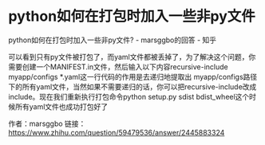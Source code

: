 # python如何在打包时加入一些非py文件








python如何在打包时加入一些非py文件? - marsggbo的回答 - 知乎


可以看到只有py文件被打包了，而yaml文件都被丢掉了，为了解决这个问题，你需要创建一个MANIFEST.in文件，然后输入以下内容recursive-include myapp/configs *.yaml这一行代码的作用是去递归地提取出 myapp/configs路径下的所有yaml文件，当然如果不需要递归的话，你可以把recursive-include改成include。现在我们重新执行打包命令python setup.py sdist bdist_wheel这个时候所有yaml文件也成功打包好了

作者：marsggbo
链接：https://www.zhihu.com/question/59479536/answer/2445883324
